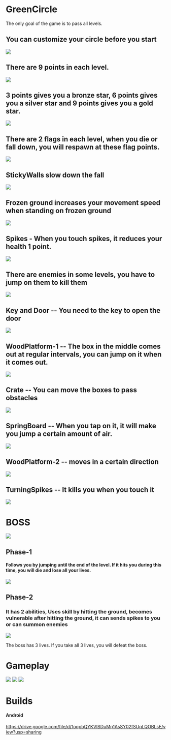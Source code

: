 # GreenCircle

The only goal of the game is to pass all levels.

## You can customize your circle before you start

<img src="https://github.com/muratkrdl/GreenCircle/blob/main/Pictures/Customize.gif" width="auto">

## There are 9 points in each level.

<img src="https://github.com/muratkrdl/GreenCircle/blob/main/Pictures/Star.png" width="auto">

## 3 points gives you a bronze star, 6 points gives you a silver star and 9 points gives you a gold star.

<img src="https://github.com/muratkrdl/GreenCircle/blob/main/Pictures/Stars.gif" width="auto">

## There are 2 flags in each level, when you die or fall down, you will respawn at these flag points.

<img src="https://github.com/muratkrdl/GreenCircle/blob/main/Pictures/Flag.png" width="auto">

## StickyWalls slow down the fall

<img src="https://github.com/muratkrdl/GreenCircle/blob/main/Pictures/StickyWall.png" width="auto">

## Frozen ground increases your movement speed when standing on frozen ground

<img src="https://github.com/muratkrdl/GreenCircle/blob/main/Pictures/FrozenGround.png" width="auto">

## Spikes - When you touch spikes, it reduces your health 1 point.

<img src="https://github.com/muratkrdl/GreenCircle/blob/main/Pictures/Spikes.png" width="auto">

## There are enemies in some levels, you have to jump on them to kill them

<img src="https://github.com/muratkrdl/GreenCircle/blob/main/Pictures/Enemy.png" width="auto">

## Key and Door -- You need to the key to open the door

<img src="https://github.com/muratkrdl/GreenCircle/blob/main/Pictures/Door-Key.png" width="auto">

## WoodPlatform-1 -- The box in the middle comes out at regular intervals, you can jump on it when it comes out.

<img src="https://github.com/muratkrdl/GreenCircle/blob/main/Pictures/WoodPlatform-1.gif" width="auto">

## Crate -- You can move the boxes to pass obstacles

<img src="https://github.com/muratkrdl/GreenCircle/blob/main/Pictures/Crate.png" width="auto">

## SpringBoard -- When you tap on it, it will make you jump a certain amount of air.

<img src="https://github.com/muratkrdl/GreenCircle/blob/main/Pictures/SpringBoard.png" width="auto">

## WoodPlatform-2 -- moves in a certain direction

<img src="https://github.com/muratkrdl/GreenCircle/blob/main/Pictures/WoodPlatform-2.png" width="auto">

## TurningSpikes -- It kills you when you touch it

<img src="https://github.com/muratkrdl/GreenCircle/blob/main/Pictures/TurningSpike.gif" width="auto">

# BOSS

<img src="https://github.com/muratkrdl/GreenCircle/blob/main/Pictures/Boss.png" width="auto">

## Phase-1

#### Follows you by jumping until the end of the level. If it hits you during this time, you will die and lose all your lives.

<img src="https://github.com/muratkrdl/GreenCircle/blob/main/Pictures/Phase-1.gif" width="auto">

## Phase-2

### It has 2 abilities, Uses skill by hitting the ground, becomes vulnerable after hitting the ground, it can sends spikes to you or can summon enemies

<img src="https://github.com/muratkrdl/GreenCircle/blob/main/Pictures/Phase-2.gif" width="auto">

The boss has 3 lives. If you take all 3 lives, you will defeat the boss.

# Gameplay

<img src="https://github.com/muratkrdl/GreenCircle/blob/main/Pictures/Gameplay-1.gif" width="auto">

<img src="https://github.com/muratkrdl/GreenCircle/blob/main/Pictures/Gameplay-2.gif" width="auto">

<img src="https://github.com/muratkrdl/GreenCircle/blob/main/Pictures/Gameplay-3.gif" width="auto">


# Builds


#### Android

https://drive.google.com/file/d/1oqpbQYKVISDuMp1AsSY02fSUqLQOBLsE/view?usp=sharing


